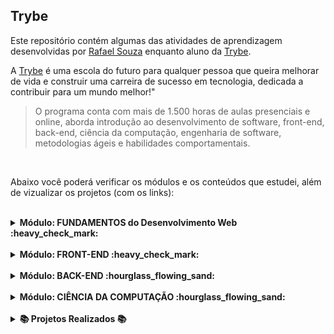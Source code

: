 ## Trybe
  
Este repositório contém algumas das atividades de aprendizagem desenvolvidas por [Rafael Souza](https://github.com/Rafael-Souza-97) enquanto aluno da [Trybe](https://www.betrybe.com/).

A [Trybe](https://www.betrybe.com/) é uma escola do futuro para qualquer pessoa que queira melhorar de vida e construir uma carreira de sucesso em tecnologia, dedicada a contribuir para um mundo melhor!"

> O programa conta com mais de 1.500 horas de aulas presenciais e online, aborda introdução ao desenvolvimento de software, front-end, back-end, ciência da computação, engenharia de software, metodologias ágeis e habilidades comportamentais.

<br>

Abaixo você poderá verificar os módulos e os conteúdos que estudei, além de vizualizar os projetos (com os links):

<br>

<details>
  <summary><strong>Módulo: FUNDAMENTOS do Desenvolvimento Web :heavy_check_mark:</strong></summary>

##### Bloco 1:
- [x] 1.3 - Fundamentos do Desenvolvimento Web
- [x] 1.3 - Introdução - Unix & Shell
- [x] 1.3 - Unix & Bash - Parte 1
- [x] 1.4 - Unix & Bash - Parte 2

##### Bloco 2:
- [x] 2.1 - Git & GitHub  - O que é e para que serve
- [x] 2.2 - Git & GitHub - Entendendo os comandos
- [x] 2.3 - Internet - Entendendo como ela funciona

##### Bloco 3: 
- [x] 3.1 - HTML & CSS - Estruturas de página
- [x] 3.2 - HTML & CSS - Primeiros passos em CSS
- [x] 3.3 - HTML & CSS - Seletores e posicionamento
- [x] 3.4 - HTML Semântico
- [x] 3.5 - [Projeto - Lessons Learned](https://github.com/Rafael-Souza-97/lessons-learned)

##### Bloco 4:
- [x] 4.1 - Introdução - JavaScript
- [x] 4.1 - JavaScript - Primeiros passos
- [x] 4.2 - JavaScript - Array e loop For
- [x] 4.3 - JavaScript - Lógica de Programação e Algoritmos
- [x] 4.4 - JavaScript - Objetos e funções
- [x] 4.5 - [Projeto - Playground Functions](https://github.com/Rafael-Souza-97/playground-functions)

##### Bloco 5:
- [x] 5.1 - JavaScript - DOM e seletores
- [x] 5.2 - JavaScript - Trabalhando com elementos
- [x] 5.3 - JavaScript - Eventos
- [x] 5.4 - JavaScript - Web Storage
- [x] 5.5 - [Projeto -](https://github.com/Rafael-Souza-97/pixels-art) [Arte com Pixels](https://pixels-art-gamma.vercel.app/)
- [x] 5.7 - [(Bônus) Projeto -](https://github.com/Rafael-Souza-97/color-guess) [Adivinhe a Cor](https://color-guess-rouge.vercel.app/)
- [x] 5.7 - [(Bônus) Projeto -](https://github.com/Rafael-Souza-97/mistery-letter) [Carta Misteriosa](https://mistery-letter-beta.vercel.app/)
<!-- [ ] 5.6 - (Bônus) Projeto - Lista de tarefas -->
<!-- [ ] 5.7 - (Bônus) Projeto - Meme Generator -->

##### Bloco 6:
- [x] 6.1 - HTML & CSS - Forms
- [x] 6.2 - Bibliotecas JavaScript e Frameworks CSS
- [x] 6.3 - Introdução - CSS Flexbox
- [x] 6.3 - CSS Flexbox - Parte 1
- [x] 6.4 - CSS Flexbox - Parte 2
- [x] 6.5 - CSS Responsivo - Mobile First
- [x] 6.6 - [Projeto - ](https://github.com/Rafael-Souza-97/trybewarts)[TrybeWarts](https://trybewarts-seven.vercel.app/)

##### Bloco 7:
- [x] 7.1 - JavaScript ES6 - let, const, arrow functions e template literals
- [x] 7.2 - JavaScript ES6 - Fluxo de Exceção e Objetos
- [x] 7.3 - Primeiros passos em Jest
- [x] 7.4 - [Projeto - JavaScript Testes Unitários](https://github.com/Rafael-Souza-97/javascript-unit-tests)

##### Bloco 8:
- [x] 8.2 - JavaScript ES6 - introdução a High Order Functions
- [x] 8.2 - JavaScript ES6 - Higher Order Functions - forEach, find, some, every, sort
- [x] 8.3 - JavaScript ES6 - Higher Order Functions - map e filter
- [x] 8.4 - JavaScript ES6 - Higher Order Functions - reduce
- [x] 8.5 - JavaScript ES6 - spread operator, parâmetro rest, destructuring e mais
- [x] 8.6 - [Projeto - Zoo functions](https://github.com/Rafael-Souza-97/zoo-functions)
  
<hr>

</details>

<br>

<details>
<summary><strong>Módulo: FRONT-END :heavy_check_mark:</strong></summary>

##### Bloco 1:
- [x] 1.2 - Introdução - Front-end
- [x] 1.2 - JavaScript Assincrono e Callbacks
- [x] 1.3 - JavaScript Assincrono - Fetch API e async/await
- [x] 1.4 - Jest - Testes Assincronos
- [x] 1.5 - [Projeto -](https://github.com/Rafael-Souza-97/shopping-cart) [Carrinho de Compras](https://shopping-cart-roan-one.vercel.app/)

##### Bloco 2:
- [x] 2.1 - Introdução - React
- [x] 2.1 - 'Hello, world!' no React!
- [x] 2.2 - Componentes React
- [x] 2.3 - [Projeto - ](https://github.com/Rafael-Souza-97/solar-system) [Sistema Solar](https://solar-system-ashy.vercel.app/)

##### Bloco 3:
- [x] 3.1 - Componentes com estado e eventos
- [x] 3.2 - Formulários no React
- [x] 3.3 - [Projeto - Tryunfo](https://github.com/Rafael-Souza-97/super-trunfo)

##### Bloco 4:
- [x] 4.1 - Ciclo de vida de componentes
- [x] 4.2 - React Router
- [x] 4.3 - [Projeto -](https://github.com/Rafael-Souza-97/super-trunfo) [ TrybeTunes](https://music-tunes-beige.vercel.app/album/1623258524)

##### Bloco 5:
- [x] 5.1 - Metodologias Ágeis
- [x] 5.2 - [Projeto -](https://github.com/Rafael-Souza-97/frontend-online-store) [Frontend Online Store](https://frontend-online-store-peach.vercel.app/)

##### Bloco 6:
- [x] 6.1 - RTL - Primeiros passos
- [x] 6.2 - RTL - Mocks e Inputs
- [x] 6.3 - RTL - Testando React Router
- [x] 6.4 - [Projeto - Testes em React](https://github.com/Rafael-Souza-97/react-testing-library)

##### Bloco 7:
- [x] 7.1 - Introdução ao Redux - O estado global da aplicação
- [x] 7.2 - Usando o Redux no React
- [x] 7.3 - Usando o Redux no React - Prática
- [x] 7.4 - Usando o Redux no React - Actions Assíncronas
- [x] 7.5 - Testes síncronos com React-Redux
- [x] 7.6 - [Projeto -](https://github.com/Rafael-Souza-97/exchange-wallet) [Trybe Wallet](https://exchange-wallet-bay.vercel.app/)

##### Bloco 8:
- [x] 8.1 - [Projeto -](https://github.com/Rafael-Souza-97/trivia-game) [Jogo de Trivia](https://trivia-game-ten-phi.vercel.app/)

##### Bloco 9:
- [x] 9.1 - Context API do React
- [x] 9.2 - React Hooks - useState e useContext
- [x] 9.3 - React Hooks - useEffect e Hooks customizados
- [x] 9.4 - [Projeto - StarWars Datatable com Context API e Hooks](https://github.com/Rafael-Souza-97/star-wars)

##### Bloco 10:
- [X] 10.1 - [Projeto -](https://github.com/Rafael-Souza-97/app-de-receitas) [App de Receitas](https://app-de-receitas-pink.vercel.app/)
  
<hr>

</details>

<br>

<details>
<summary><strong>Módulo: BACK-END :hourglass_flowing_sand:</strong></summary>

<br>

#### BACK-END I :heavy_check_mark:

##### Bloco 1 - Docker: Utilizando Containers:
- [X] 1.1 - Utilizando Containers - Docker
- [X] 1.2 - Manipulando Imagens no Docker
- [X] 1.3 - Orquestrando Containers com Docker Compose
- [X] 1.4 - [Projeto - Docker Todo-List](https://github.com/Rafael-Souza-97/docker-todo-list)

##### Bloco 2 - Introdução ao SQL:
- [X] 2.1 - Banco de dados SQL
- [X] 2.2 - Encontrando dados em um banco de dados
- [X] 2.3 - Filtrando dados de forma específica
- [X] 2.4 - Manipulando tabelas
- [X] 2.5 - [Projeto - All For One](https://github.com/Rafael-Souza-97/mysql-all-for-one)

##### Bloco 3 - Funções SQL, JOINs e Normalização:
- [X] 3.1 - Funções mais usadas no SQL
- [X] 3.2 - Descomplicando JOINs
- [X] 3.3 - Transformando ideias em um modelo de banco de dados
- [X] 3.4 - [Projeto - One for All](https://github.com/Rafael-Souza-97/mysql-one-for-all)

##### Bloco 4 - Node.js: ORM e Autenticação:
- [X] 4.1 - Node.js: Runtime Assíncrono
- [X] 4.2 - Node.js: API REST com EXPRESS
- [X] 4.3 - Node.js: Testes de integração
- [X] 4.4 - Node.js: Express e Middlewares
- [X] 4.5 - Node.js: Express e MySQL
- [X] 4.6 - [Atividades + Projeto - Talker Manager](https://github.com/Rafael-Souza-97/talker-manager)

##### Bloco 5 - Arquitetura de Software: Model, Service e Controller:
- [X] 5.1 - Arquitetura de Software: Camada Model
- [X] 5.2 - Arquitetura de Software: Camada Service
- [X] 5.3 - Arquitetura de Software: Camada Controller
- [X] 5.4 - [Projeto - Store Manager](https://github.com/Rafael-Souza-97/store-manager)

##### Bloco 6 - Node.js: ORM e Autenticação:
- [X] 6.1 - ORM - Interface da aplicação com o banco de dados
- [X] 6.2 - ORM - Associations 1:1 e 1:N
- [X] 6.3 - ORM - Associations N:N e transactions
- [X] 6.4 - JWT - (JSON Web Token)
- [X] 6.5 - [Projeto - API de Blogs](https://github.com/Rafael-Souza-97/blogs-api)

##### Bloco 7 - Masterclass: Implantação de aplicações na nuvem:
- [X] 7.1 - Infraestrutura: deploy com Railway

##### Bloco 8 - Typescript:
- [X] 8.1 - Intro - Typescript
- [X] 8.2 - Tipagem estática e generics
- [X] 8.3 - Express com Typescript
- [X] 8.4 - [Projeto - TrybeSmith](https://github.com/Rafael-Souza-97/smith-project)

<br>

#### BACK-END II

##### Bloco 9 - Programação orientada a Objetos (POO) e SOLID:
- [X] 9.1 - Introdução à Orientação a Objetos
- [X] 9.2 - Herança e Interfaces
- [X] 9.3 - Polimorfismo
- [ ] 9.4 - SOLID - Introdução e Princípios S, O e D
- [ ] 9.5 - SOLID - Princípios L e I
- [ ] 9.6 - Projeto - Trybers and Dragons

##### Bloco 10 - Projeto - TFC:
- [ ] 10.1 - Projeto - TFC - Trybe Futebol Clube

##### Bloco 11 - MongoDB:
- [ ] 11.1 - MongoDB - Introdução 
- [ ] 11.2 - Filter Operators
- [ ] 11.3 - Operadores de Consulta
- [ ] 11.4 - Updates Simples
- [ ] 11.5 - Updates Complexos - Arrays
- [ ] 11.6 - Projeto - Commercce

##### Bloco 12 - APIs OO e NoSQL:
- [ ] 12.1 - APIs orientadas a objetos e NoSQL: POO e ODMs
- [ ] 12.2 - APIs orientadas a objetos e NoSQL: Herança e Abstração
- [ ] 12.3 - Projeto - Car Shop

##### Bloco 13 - Projeto - App de Delivery:
- [ ] 13.1 - Projeto - App de Delivery

##### Bloco 14: MasterClass - VPS, CI/CD:
- [ ] 14.1 - VPS
- [ ] 14.2 - CI/CD
  
<hr>

</details>

<br>

<details>
<summary><strong>Módulo: CIÊNCIA DA COMPUTAÇÃO :hourglass_flowing_sand:</strong></summary>

##### Bloco 1: Introdução à Python e Raspagem de Dados da Web
- [ ] 1.1 - Aprendendo Python
- [ ] 1.2 - Entrada e Saída de dados
- [ ] 1.3 - Testes
- [ ] 1.4 - Projeto - Job Insights

##### Bloco 2: Padróes de projeto
- [ ] 2.1 - P.O.O. em Python
- [ ] 2.2 - Padróes: Interator, Adapter, Strategy
- [ ] 2.3 - Padróes: Decorator, Observer, Factory
- [ ] 2.4 - Projeto - Relatórios de estoque

##### Bloco 3: Redes e Raspagem de Dados
- [ ] 3.1 - Arquitetura de redes
- [ ] 3.2 - Raspagem de Dados
- [ ] 3.3 - Outras Ferramentas de Raspagem de Dados
- [ ] 3.4 - Projeto - Tech News

##### Bloco 4: Algoritmos
- [ ] 4.1 - Complexidade de Algoritmos
- [ ] 4.2 - Recursividade e Estratégias para solução de problemas
- [ ] 4.3 - Algoritmos de ordenação e busca
- [ ] 4.4 - Projeto - Algoritmos

##### Bloco 5: Estrutura de Dados I: Arrays, Listas, Filas e Pilhas
- [ ] 5.1 - Arquitetura de Computadores
- [ ] 5.2 - Arrays
- [ ] 5.3 - Nó e Listas Encadeadas
- [ ] 5.4 - Pilhas e Filas
- [ ] 5.5 - Projeto - TING - Trybe Is Not Google

##### Bloco 6: Estrutura de Dados II: Hashmaps e Sets
- [ ] 6.1 - Hashmaps e Dict
- [ ] 6.2 - Set
- [ ] 6.3 - Projeto - Restaurant Orders
  
<hr>

</details>

<br>

<details>
  <summary><strong>📚 Projetos Realizados 📚</strong></summary><br />

##### 📜 Repositórios: 📜

- [Lessons Learned](https://github.com/Rafael-Souza-97/lessons-learned)
- [Playground Functions](https://github.com/Rafael-Souza-97/playground-functions)
- [Pixels Art](https://github.com/Rafael-Souza-97/pixels-art)
- [Color Guess](https://github.com/Rafael-Souza-97/color-guess)
- [Mistery Letter](https://github.com/Rafael-Souza-97/mistery-letter)
- [TrybeWarts](https://github.com/Rafael-Souza-97/trybewarts)
- [JavaScript Testes Unitários](https://github.com/Rafael-Souza-97/javascript-unit-tests)
- [Zoo functions](https://github.com/Rafael-Souza-97/zoo-functions)
- [Shopping Cart](https://github.com/Rafael-Souza-97/shopping-cart)
- [Solar System](https://github.com/Rafael-Souza-97/solar-system)
- [Tryunfo](https://github.com/Rafael-Souza-97/super-trunfo)
- [TrybeTunes](https://github.com/Rafael-Souza-97/music-tunes)
- [Front-End Online Store](https://github.com/Rafael-Souza-97/frontend-online-store)
- [Testes em React](https://github.com/Rafael-Souza-97/react-testing-library)
- [Exchange Wallet](https://github.com/Rafael-Souza-97/exchange-wallet)
- [Jogo de Trivia](https://github.com/Rafael-Souza-97/trivia-game)
- [App de Receitas](https://github.com/Rafael-Souza-97/app-de-receitas)
- [Docker Todo-List](https://github.com/Rafael-Souza-97/docker-todo-list)
- [All For One](https://github.com/Rafael-Souza-97/mysql-all-for-one)
- [One for All](https://github.com/Rafael-Souza-97/mysql-one-for-all)
- [Talker Manager](https://github.com/Rafael-Souza-97/talker-manager)
- [Store Manager](https://github.com/Rafael-Souza-97/store-manager)
- [API de Blogs](https://github.com/Rafael-Souza-97/blogs-api)
- [TrybeSmith](https://github.com/Rafael-Souza-97/smith-project)

<hr>

##### 🖥️ Deploys: 🖥️

- [Arte com Pixels](https://pixels-art-gamma.vercel.app/)
- [Adivinhe a Cor](https://color-guess-rouge.vercel.app/)
- [Carta Misteriosa](https://mistery-letter-beta.vercel.app/)
- [TrybeWarts](https://trybewarts-seven.vercel.app/)
- [Carrinho de Compras](https://shopping-cart-roan-one.vercel.app/)
- [Sistema Solar](https://solar-system-ashy.vercel.app/)
- [Trybe Tunes](https://music-tunes-beige.vercel.app/album/1623258524)
- [Frontend Online Store](https://frontend-online-store-peach.vercel.app/)
- [Trybe Wallet](https://exchange-wallet-bay.vercel.app/)
- [Jogo de Trivia](https://trivia-game-ten-phi.vercel.app/)
- [App de Receitas](https://app-de-receitas-pink.vercel.app/)

<hr>

</details>
